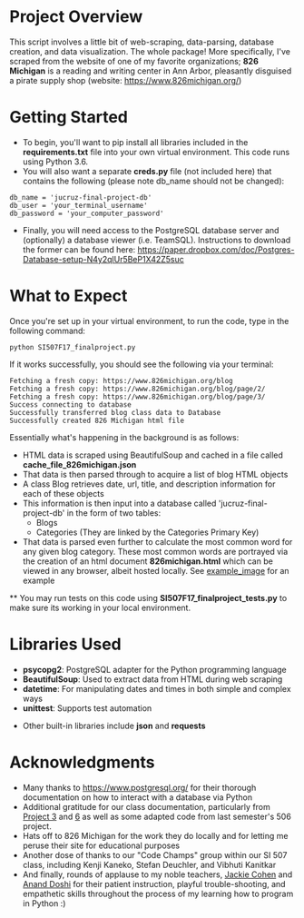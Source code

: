 # Project Overview
This script involves a little bit of web-scraping, data-parsing, database creation, and data visualization. The whole package! More specifically, I've scraped from the website of one of my favorite organizations; **826 Michigan** is a reading and writing center in Ann Arbor, pleasantly disguised a pirate supply shop (website: https://www.826michigan.org/)  

# Getting Started
- To begin, you'll want to pip install all libraries included in the **requirements.txt** file into your own virtual environment. This code runs using Python 3.6.
- You will also want a separate **creds.py** file (not included here) that contains the following (please note db_name should not be changed):

```
db_name = 'jucruz-final-project-db'
db_user = 'your_terminal_username'
db_password = 'your_computer_password'
```
- Finally, you will need access to the PostgreSQL database server and (optionally) a database viewer (i.e. TeamSQL). Instructions to download the former can be found here: https://paper.dropbox.com/doc/Postgres-Database-setup-N4y2qlUr5BeP1X42Z5suc

# What to Expect
Once you're set up in your virtual environment, to run the code, type in the following command:
```
python SI507F17_finalproject.py
```
If it works successfully, you should see the following via your terminal:
```
Fetching a fresh copy: https://www.826michigan.org/blog
Fetching a fresh copy: https://www.826michigan.org/blog/page/2/
Fetching a fresh copy: https://www.826michigan.org/blog/page/3/
Success connecting to database
Successfully transferred blog class data to Database
Successfully created 826 Michigan html file
```
Essentially what's happening in the background is as follows:
- HTML data is scraped using BeautifulSoup and cached in a file called **cache_file_826michigan.json**
- That data is then parsed through to acquire a list of blog HTML objects
- A class Blog retrieves date, url, title, and description information for each of these objects
- This information is then input into a database called 'jucruz-final-project-db' in the form of two tables:
  - Blogs
  - Categories (They are linked by the Categories Primary Key)
- That data is parsed even further to calculate the most common word for any given blog category. These most common words are portrayed via the creation of an html document **826michigan.html** which can be viewed in any browser, albeit hosted locally. See [example_image](example_image.png) for an example


** You may run tests on this code using **SI507F17_finalproject_tests.py** to make sure its working in your local environment.


# Libraries Used
- **psycopg2**: PostgreSQL adapter for the Python programming language
- **BeautifulSoup**: Used to extract data from HTML during web scraping
- **datetime**: For manipulating dates and times in both simple and complex ways
- **unittest**: Supports test automation
* Other built-in libraries include **json** and **requests**

# Acknowledgments
- Many thanks to https://www.postgresql.org/ for their thorough documentation on how to interact with a database via Python
- Additional gratitude for our class documentation, particularly from [Project 3](https://github.com/jucruz22/SI507-Project3) and [6](https://github.com/jucruz22/SI507-Project6) as well as some adapted code from last semester's 506 project.
- Hats off to 826 Michigan for the work they do locally and for letting me peruse their site for educational purposes
- Another dose of thanks to our "Code Champs" group within our SI 507 class, including Kenji Kaneko, Stefan Deuchler, and Vibhuti Kanitkar
- And finally, rounds of applause to my noble teachers, [Jackie Cohen](https://github.com/aerenchyma) and [Anand Doshi](https://github.com/anandpdoshi) for their patient instruction, playful trouble-shooting, and empathetic skills throughout the process of my learning how to program in Python :)
